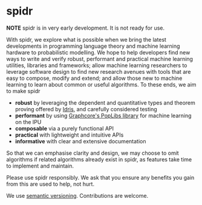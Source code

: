 # spidr

**NOTE** spidr is in very early development. It is not ready for use.

With spidr, we explore what is possible when we bring the latest developments in programming language theory and machine learning hardware to probabilistic modelling. We hope to help developers find new ways to write and verify robust, performant and practical machine learning utilities, libraries and frameworks; allow machine learning researchers to leverage software design to find new research avenues with tools that are easy to compose, modify and extend; and allow those new to machine learning to learn about common or useful algorithms. To these ends, we aim to make spidr

  - **robust** by leveraging the dependent and quantitative types and theorem proving offered by [Idris](https://github.com/idris-lang/Idris2), and carefully considered testing
  - **performant** by using [Graphcore's PopLibs library](https://github.com/graphcore/poplibs) for machine learning on the IPU
  - **composable** via a purely functional API
  - **practical** with lightweight and intuitive APIs
  - **informative** with clear and extensive documentation

So that we can emphasise clarity and design, we may choose to omit algorithms if related algorithms already exist in spidr, as features take time to implement and maintain.

Please use spidr responsibly. We ask that you ensure any benefits you gain from this are used to help, not hurt.

We use [semantic versioning](https://semver.org/). Contributions are welcome.

